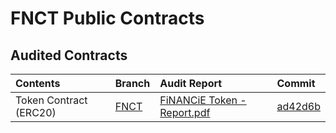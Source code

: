 # FNCT Public Contracts

## Audited Contracts

|Contents|Branch|Audit Report|Commit|
|:--|:--|:--|:--|
|Token Contract (ERC20)|[FNCT](https://github.com/fnct-xyz/fnct-contracts/tree/FNCT)|[FiNANCiE Token - Report.pdf](https://github.com/fnct-xyz/fnct-contracts/blob/master/audit/FiNANCiE%20Token%20-%20Report.pdf)|[ad42d6b](https://github.com/fnct-xyz/fnct-contracts/commits/FNCT)|
